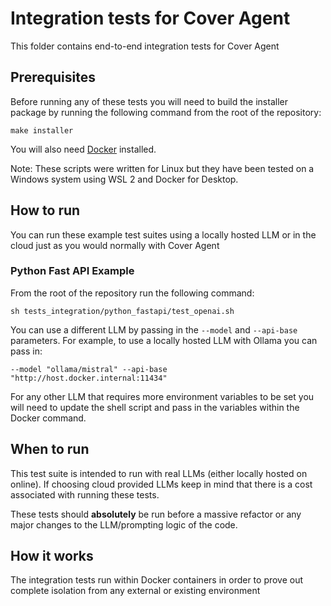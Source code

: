 # Integration tests for Cover Agent
This folder contains end-to-end integration tests for Cover Agent

## Prerequisites
Before running any of these tests you will need to build the installer package by running the following command from the root of the repository:
```
make installer
```

You will also need [Docker](https://www.docker.com/) installed.

Note: These scripts were written for Linux but they have been tested on a Windows system using WSL 2 and Docker for Desktop.

## How to run
You can run these example test suites using a locally hosted LLM or in the cloud just as you would normally with Cover Agent

### Python Fast API Example
From the root of the repository run the following command:
```
sh tests_integration/python_fastapi/test_openai.sh
```

You can use a different LLM by passing in the `--model` and `--api-base` parameters. For example, to use a locally hosted LLM with Ollama you can pass in:
```
--model "ollama/mistral" --api-base "http://host.docker.internal:11434"
```

For any other LLM that requires more environment variables to be set you will need to update the shell script and pass in the variables within the Docker command.

## When to run
This test suite is intended to run with real LLMs (either locally hosted on online). If choosing cloud provided LLMs keep in mind that there is a cost associated with running these tests.

These tests should **absolutely** be run before a massive refactor or any major changes to the LLM/prompting logic of the code.

## How it works
The integration tests run within Docker containers in order to prove out complete isolation from any external or existing environment